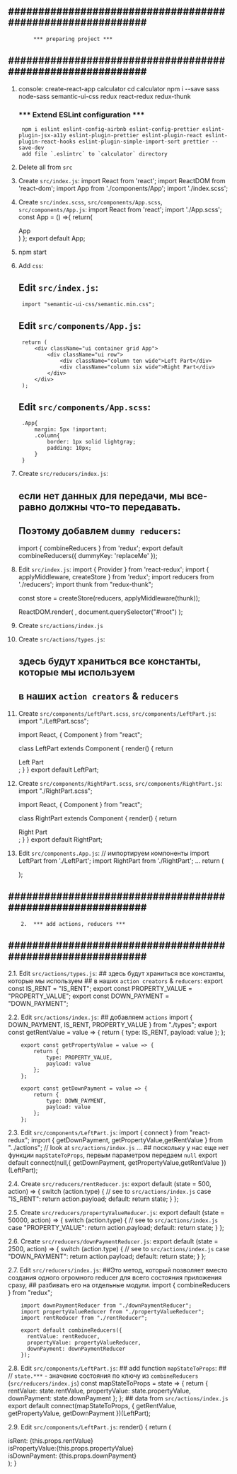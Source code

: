 ## ########################################################### ##
			*** preparing project ***
## ########################################################### ##

1. console:
	create-react-app calculator
	cd calculator
	npm i --save sass node-sass semantic-ui-css redux react-redux redux-thunk
	
	### *** Extend ESLint configuration ***  
		npm i eslint eslint-config-airbnb eslint-config-prettier eslint-plugin-jsx-a11y eslint-plugin-prettier eslint-plugin-react eslint-plugin-react-hooks eslint-plugin-simple-import-sort prettier --save-dev
		add file `.eslintrc` to `calculator` directory
	
2. Delete all from `src`

3. Create `src/index.js`:
    import React from 'react';
    import ReactDOM from 'react-dom';
    import App from './components/App';
    import './index.scss';
	
4. Create `src/index.scss`, `src/components/App.scss`, `src/components/App.js`:
    import React from 'react';
    import './App.scss';
    const App = () =>{
        return( <div>App</div> )
    };
    export default App;
	
5. npm start

6. Add `css`:
	## Edit `src/index.js`:
		import "semantic-ui-css/semantic.min.css";
	## Edit `src/components/App.js`:
		return (
			<div className="ui container grid App">
				<div className="ui row">
					<div className="column ten wide">Left Part</div>
					<div className="column six wide">Right Part</div>
				</div>
			</div>
		);
	## Edit `src/components/App.scss`:
		.App{
			margin: 5px !important;
			.column{
				border: 1px solid lightgray;
				padding: 10px;
			}
		}
		
7. Create `src/reducers/index.js`:
	## если нет данных для передачи, мы все-равно должны что-то передавать.
	## Поэтому добавлем `dummy reducers`:
    import { combineReducers } from 'redux';
	export default combineReducers({
		dummyKey: 'replaceMe'
	});		
		
8.  Edit  `src/index.js`:
    import { Provider } from 'react-redux';
    import { applyMiddleware, createStore } from 'redux';
    import reducers from './reducers';
	import thunk from "redux-thunk";	
	
	const store = createStore(reducers, applyMiddleware(thunk));
	
	ReactDOM.render(
		<Provider store={store}>
			<App />
		</Provider>, 
		document.querySelector("#root")
	);		
		
9. Create `src/actions/index.js`

10. Create `src/actions/types.js`:
	## здесь будут храниться все константы, которые мы используем 
	## в наших `action creators` & `reducers`
	
11. Create `src/components/LeftPart.scss`, `src/components/LeftPart.js`:
	import "./LeftPart.scss";

	import React, { Component } from "react";

	class LeftPart extends Component {
	  render() {
		return <div className="LeftPart">Left Part</div>;
	  }
	}
	export default LeftPart;

12. Create `src/components/RightPart.scss`, `src/components/RightPart.js`:
	import "./RightPart.scss";

	import React, { Component } from "react";

	class RightPart extends Component {
	  render() {
		return <div className="RightPart">Right Part</div>;
	  }
	}
	export default RightPart;

13. Edit `src/components.App.js`:
	// импортируем компоненты
    import LeftPart from './LeftPart';
	import RightPart from './RightPart';
	...
	return (
		<div className="ui container grid App">
		  <div className="ui row">
			<div className="column ten wide"><LeftPart /></div>
			<div className="column six wide"><RightPart /></div>
		  </div>
		</div>
	);
		 
		 
## ########################################################### ##
		2.	*** add actions, reducers ***
## ########################################################### ##		 
		 
	
2.1. 	Edit `src/actions/types.js`:
		## здесь будут храниться все константы, которые мы используем 
		## в наших `action creators` & `reducers`:
		export const IS_RENT = "IS_RENT";
		export const PROPERTY_VALUE = "PROPERTY_VALUE";
		export const DOWN_PAYMENT = "DOWN_PAYMENT";


2.2.	Edit `src/actions/index.js`:
		## добавляем `actions`
		import { DOWN_PAYMENT, IS_RENT, PROPERTY_VALUE } from "./types";
		export const getRentValue = value => {
			return {
				type: IS_RENT,
				payload: value
			};
		};

		export const getPropertyValue = value => {
			return {
				type: PROPERTY_VALUE,
				payload: value
			};
		};

		export const getDownPayment = value => {
			return {
				type: DOWN_PAYMENT,
				payload: value
			};
		};

2.3.	Edit `src/components/LeftPart.js`:
		import { connect } from "react-redux";
		import { getDownPayment, getPropertyValue,getRentValue } from "../actions";  // look at `src/actions/index.js`
		...
		## поскольку у нас еще нет функции `mapStateToProps`, первым параметром передаем `null`
		export default connect(null,{ getDownPayment, getPropertyValue,getRentValue })(LeftPart);
		
2.4.	Create `src/reducers/rentReducer.js`:
		export default (state = 500, action) => {
		  switch (action.type) {
			// see to `src/actions/index.js`
			case "IS_RENT":
			  return action.payload;
			default:
			  return state;
		  }
		};
		
2.5.	Create `src/reducers/propertyValueReducer.js`:
		export default (state = 50000, action) => {
		  switch (action.type) {
			// see to `src/actions/index.js`
			case "PROPERTY_VALUE":
			  return action.payload;
			default:
			  return state;
		  }
		};
		
2.6.	Create `src/reducers/downPaymentReducer.js`:
		export default (state = 2500, action) => {
		  switch (action.type) {
			// see to `src/actions/index.js`
			case "DOWN_PAYMENT":
			  return action.payload;
			default:
			  return state;
		  }
		};

2.7. Edit `src/reducers/index.js`:
		##Это метод, который позволяет вместо создания одного огромного reducer для всего состояния приложения сразу,
		## разбивать его на отдельные модули.
		import { combineReducers } from "redux";			

		import downPaymentReducer from "./downPaymentReducer";
		import propertyValueReducer from "./propertyValueReducer";
		import rentReducer from "./rentReducer";

		export default combineReducers({
		  rentValue: rentReducer,
		  propertyValue: propertyValueReducer,
		  downPayment: downPaymentReducer
		});
		
2.8.	Edit `src/components/LeftPart.js`:
		## add function `mapStateToProps`:
		## //  `state.***` - значение состояния по ключу из `combineReducers` (`src/reducers/index.js`)
		const mapStateToProps = state => {
		  return {
			rentValue: state.rentValue,
			propertyValue: state.propertyValue,
			downPayment: state.downPayment
		  };
		};
		## data from `src/actions/index.js`
		export default connect(mapStateToProps, {
			getRentValue,
			getPropertyValue,
			getDownPayment
		})(LeftPart);

2.9.	Edit `src/components/LeftPart.js`:
		render() {
			return (
			  <div className="LeftPart">
				<div>isRent: {this.props.rentValue}</div>
				<div>isPropertyValue:{this.props.propertyValue} </div>
				<div>isDownPayment: {this.props.downPayment}</div>
			  </div>
			);
		}







